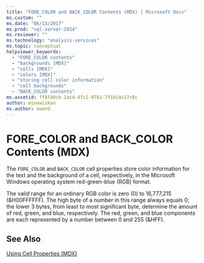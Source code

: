 ```yaml
---
title: "FORE_COLOR and BACK_COLOR Contents (MDX) | Microsoft Docs"
ms.custom: ""
ms.date: "06/13/2017"
ms.prod: "sql-server-2014"
ms.reviewer: ""
ms.technology: "analysis-services"
ms.topic: conceptual
helpviewer_keywords: 
  - "FORE_COLOR contents"
  - "backgrounds [MDX]"
  - "cells [MDX]"
  - "colors [MDX]"
  - "storing cell color information"
  - "cell backgrounds"
  - "BACK_COLOR contents"
ms.assetid: ff8f40cb-2ac4-4fc2-9761-7f1b14c17c8c
author: minewiskan
ms.author: owend
---
```

# FORE_COLOR and BACK_COLOR Contents (MDX)
  The `FORE_COLOR` and `BACK_COLOR` cell properties store color information for the text and the background of a cell, respectively, in the Microsoft Windows operating system red-green-blue (RGB) format.  
  
 The valid range for an ordinary RGB color is zero (0) to 16,777,215 (&H00FFFFFF). The high byte of a number in this range always equals 0; the lower 3 bytes, from least to most significant byte, determine the amount of red, green, and blue, respectively. The red, green, and blue components are each represented by a number between 0 and 255 (&HFF).  
  
## See Also  
 [Using Cell Properties &#40;MDX&#41;](mdx-cell-properties-using-cell-properties.md)  
  
  
